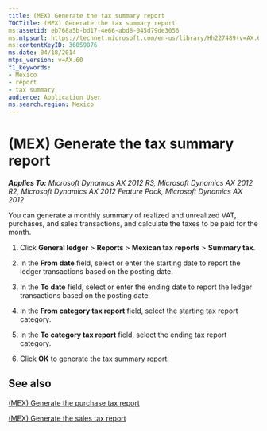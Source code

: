 ```yaml
---
title: (MEX) Generate the tax summary report
TOCTitle: (MEX) Generate the tax summary report
ms:assetid: eb768a5b-bd17-4e66-abd8-045d79de3056
ms:mtpsurl: https://technet.microsoft.com/en-us/library/Hh227489(v=AX.60)
ms:contentKeyID: 36059876
ms.date: 04/18/2014
mtps_version: v=AX.60
f1_keywords:
- Mexico
- report
- tax summary
audience: Application User
ms.search.region: Mexico
---
```


# (MEX) Generate the tax summary report 


_**Applies To:** Microsoft Dynamics AX 2012 R3, Microsoft Dynamics AX 2012 R2, Microsoft Dynamics AX 2012 Feature Pack, Microsoft Dynamics AX 2012_

You can generate a monthly summary of realized and unrealized VAT, purchases, and sales transactions, and calculate the taxes to be paid for the month.

1.  Click **General ledger** \> **Reports** \> **Mexican tax reports** \> **Summary tax**.

2.  In the **From date** field, select or enter the starting date to report the ledger transactions based on the posting date.

3.  In the **To date** field, select or enter the ending date to report the ledger transactions based on the posting date.

4.  In the **From category tax report** field, select the starting tax report category.

5.  In the **To category tax report** field, select the ending tax report category.

6.  Click **OK** to generate the tax summary report.

## See also

[(MEX) Generate the purchase tax report](mex-generate-the-purchase-tax-report.md)

[(MEX) Generate the sales tax report](mex-generate-the-sales-tax-report.md)

  


